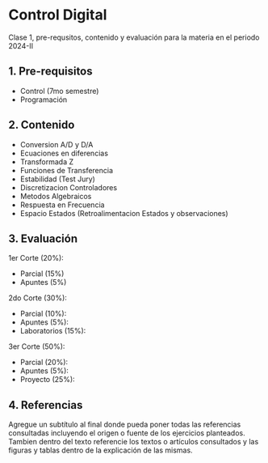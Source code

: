 # Control Digital
Clase 1, pre-requsitos, contenido y evaluación para la materia en el periodo 2024-II
## 1. Pre-requisitos
- Control (7mo semestre) <br/>
- Programación

## 2. Contenido
- Conversion A/D y D/A <br/>
- Ecuaciones en diferencias <br/>
- Transformada Z <br/>
- Funciones de Transferencia <br/>
- Estabilidad (Test Jury) <br/>
- Discretizacion Controladores <br/>
- Metodos Algebraicos <br/>
- Respuesta en Frecuencia <br/>
- Espacio Estados (Retroalimentacion Estados y observaciones) <br/>

## 3. Evaluación
1er Corte (20%): <br/>
- Parcial (15%) <br/>
- Apuntes (5%) <br/>

2do Corte (30%): <br/>
- Parcial (10%): <br/>
- Apuntes (5%): <br/>
- Laboratorios (15%): <br/>

3er Corte (50%): <br/>
- Parcial (20%): <br/>
- Apuntes (5%): <br/>
- Proyecto (25%): <br/>

## 4. Referencias
Agregue un subtítulo al final donde pueda poner todas las referencias consultadas incluyendo el origen o fuente de los ejercicios planteados. Tambien dentro del texto referencie los textos o artículos consultados y las figuras y tablas dentro de la explicación de las mismas.
